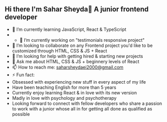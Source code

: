 ## Hi there I'm Sahar Sheyda👋 A junior frontend developer
- 🌱 I’m currently learning JavaScript, React & TypeScript
- - 🔭 I’m currently working on "testimonials responsive project"
- 👯 I’m looking to collaborate on any Frontend project you'd like to be customized through HTML, CSS & JS + React
- 🤔 I’m looking for help with getting hired & starting new projects
- 💬 Ask me about HTML, CSS & JS + beginnery levels of React
- 📫 How to reach me: saharsheydaei2000@gmail.com
- ⚡ Fun fact:
-   Obsessed with experiencing new stuff in every aspect of my life
-   Have been teaching English for more than 5 years
-   Currently enjoy learning React & in love with its new version
-   Madly in love with psychology and psychotherapy
-   Looking forward to connect with fellow developers who share a passion to work with a junior whose all in for getting all done as qualified as possible             
